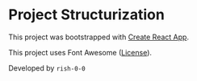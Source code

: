 # Project Structurization
This project was bootstrapped with [Create React App](https://github.com/facebook/create-react-app).<br/>

This project uses Font Awesome ([License](https://fontawesome.com/license/free)).<br/>

Developed by `rish-0-0`